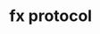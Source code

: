 # fx protocol






















































































